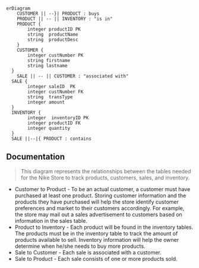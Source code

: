 ```mermaid

erDiagram
    CUSTOMER || --}| PRODUCT : buys
    PRODUCT || -- || INVENTORY : "is in"
    PRODUCT {
        integer productID PK
        string  productName
        string  productDesc
    } 
    CUSTOMER {
        integer custNumber PK
        string firstname
        string lastname
  }
    SALE || -- || CUSTOMER : "associated with"
  SALE {
        integer saleID  PK
        integer custNumber FK
        string  transType
        integer amount
  }
  INVENTORY {
        integer  inventoryID PK
        integer productID FK
        integer quantity
  }
  SALE ||--|{ PRODUCT : contains

  ```


  ## Documentation
  > This diagram represents the relationships between the tables needed for the Nike Store to track products, customers, sales, and inventory.
  * Customer to Product - To be an actual customer, a customer must have purchased at least one product.  Storing customer information and 
  the products they have purchased will help the store identify customer preferences and market to their customers accordingly. For example, the store may
  mail out a sales advertisement to customers based on information in the sales table. 
  * Product to Inventory - Each product will be found in the inventory tables.  The products must be in the inventory table to track the amount of products available to sell. Inventory information will help the owner determine when he/she needs to buy more products.
  * Sale to Customer - Each sale is associated with a customer.
  * Sale to Product - Each sale consists of one or more products sold.
